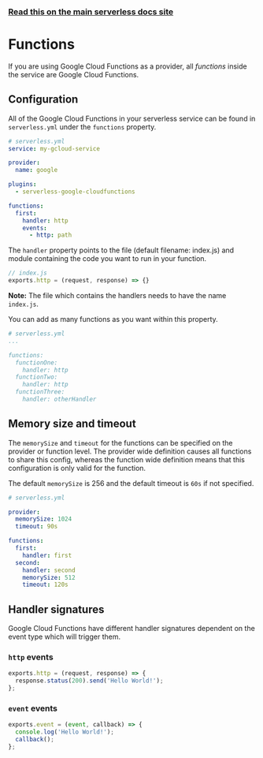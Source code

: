 <!--
title: Serverless Framework - Google Cloud Functions Guide - Functions
menuText: Functions
menuOrder: 5
description: How to configure Google Cloud Functions in the Serverless Framework
layout: Doc
-->

<!-- DOCS-SITE-LINK:START automatically generated  -->
### [Read this on the main serverless docs site](https://www.serverless.com/framework/docs/providers/google/guide/functions)
<!-- DOCS-SITE-LINK:END -->

# Functions

If you are using Google Cloud Functions as a provider, all *functions* inside the service are Google Cloud Functions.

## Configuration

All of the Google Cloud Functions in your serverless service can be found in `serverless.yml` under the `functions` property.

```yml
# serverless.yml
service: my-gcloud-service

provider:
  name: google

plugins:
  - serverless-google-cloudfunctions

functions:
  first:
    handler: http
    events:
      - http: path
```

The `handler` property points to the file (default filename: index.js) and module containing the code you want to run in your function.

```javascript
// index.js
exports.http = (request, response) => {}
```

**Note:** The file which contains the handlers needs to have the name `index.js`.

You can add as many functions as you want within this property.

```yml
# serverless.yml
...

functions:
  functionOne:
    handler: http
  functionTwo:
    handler: http
  functionThree:
    handler: otherHandler
```

## Memory size and timeout

The `memorySize` and `timeout` for the functions can be specified on the provider or function level. The provider wide definition causes all functions to share this config, whereas the function wide definition means that this configuration is only valid for the function.

The default `memorySize` is 256 and the default timeout is `60s` if not specified.

```yml
# serverless.yml

provider:
  memorySize: 1024
  timeout: 90s

functions:
  first:
    handler: first
  second:
    handler: second
    memorySize: 512
    timeout: 120s
```

## Handler signatures

Google Cloud Functions have different handler signatures dependent on the event type which will trigger them.

### `http` events

```javascript
exports.http = (request, response) => {
  response.status(200).send('Hello World!');
};
```

### `event` events

```javascript
exports.event = (event, callback) => {
  console.log('Hello World!');
  callback();
};
```
